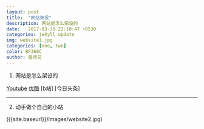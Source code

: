 ```yaml
---
layout: post
title:  "网站架设"
description: 网站是怎么架设的
date:   2017-03-30 22:10:47 +0530
categories: jekyll update
img: website1.jpg
categories: [one, two]
color: BF360C
author: 兽师兄
---
```

1. 网站是怎么架设的

[Youtube](https://youtu.be/RhJwuTbHDLc)
[优酷](http://v.youku.com/v_show/id_XMjY3MzI1MjY1Ng==.html)
[b站]
[今日头条]

---
2. 动手做个自己的小站


({{site.baseurl}}/images/website2.jpg)